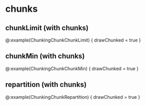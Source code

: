 # chunks

## chunkLimit (with chunks)

@:example(ChunkingChunkChunkLimit) {
  drawChunked = true
}

## chunkMin (with chunks)

@:example(ChunkingChunkChunkMin) {
  drawChunked = true
}


## repartition (with chunks)

@:example(ChunkingChunkRepartition) {
  drawChunked = true
}
